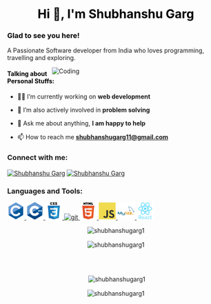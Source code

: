 <h1 align="center" style="color:black;">Hi 👋, I'm Shubhanshu Garg</h1>
<h3 align="left" style="color:black;"> Glad to see you here! </h3>
<p align="left">A Passionate Software developer from India who loves programming, travelling and exploring.</p>
<img align="right" alt="Coding" width="400" src="https://cdn.dribbble.com/users/1162077/screenshots/3848914/programmer.gif">

<h4 align="left" style="color:black;"> Talking about Personal Stuffs:</h4>

- 👨‍💻 I’m currently working on **web development**

- 🚀 I’m also actively involved in **problem solving**

- 💬 Ask me about anything, **I am happy to help**

- 📫 How to reach me **shubhanshugarg11@gmail.com**

<h3 align="left">Connect with me:</h3>
<p align="left">
<a href="https://linkedin.com/in/shubhanshu-garg-2687341a3" target="blank"><img align="center" src="https://raw.githubusercontent.com/rahuldkjain/github-profile-readme-generator/master/src/images/icons/Social/linked-in-alt.svg" alt="Shubhanshu Garg" height="30" width="40" /></a>
<a href="https://www.leetcode.com/shubhanshu_garg" target="blank"><img align="center" src="https://raw.githubusercontent.com/rahuldkjain/github-profile-readme-generator/master/src/images/icons/Social/leet-code.svg" alt="Shubhanshu Garg" height="30" width="40" /></a>
</p>

<h3 align="left">Languages and Tools:</h3>
<p align="left"> <a href="https://www.cprogramming.com/" target="_blank" rel="noreferrer"> <img src="https://raw.githubusercontent.com/devicons/devicon/master/icons/c/c-original.svg" alt="c" width="40" height="40"/> </a> <a href="https://www.w3schools.com/cpp/" target="_blank" rel="noreferrer"> <img src="https://raw.githubusercontent.com/devicons/devicon/master/icons/cplusplus/cplusplus-original.svg" alt="cplusplus" width="40" height="40"/> </a> <a href="https://www.w3schools.com/css/" target="_blank" rel="noreferrer"> <img src="https://raw.githubusercontent.com/devicons/devicon/master/icons/css3/css3-original-wordmark.svg" alt="css3" width="40" height="40"/> </a> <a href="https://git-scm.com/" target="_blank" rel="noreferrer"> <img src="https://www.vectorlogo.zone/logos/git-scm/git-scm-icon.svg" alt="git" width="40" height="40"/> </a> <a href="https://www.w3.org/html/" target="_blank" rel="noreferrer"> <img src="https://raw.githubusercontent.com/devicons/devicon/master/icons/html5/html5-original-wordmark.svg" alt="html5" width="40" height="40"/> </a> <a href="https://developer.mozilla.org/en-US/docs/Web/JavaScript" target="_blank" rel="noreferrer"> <img src="https://raw.githubusercontent.com/devicons/devicon/master/icons/javascript/javascript-original.svg" alt="javascript" width="40" height="40"/> </a> <a href="https://www.mysql.com/" target="_blank" rel="noreferrer"> <img src="https://raw.githubusercontent.com/devicons/devicon/master/icons/mysql/mysql-original-wordmark.svg" alt="mysql" width="40" height="40"/> </a> <a href="https://reactjs.org/" target="_blank" rel="noreferrer"> <img src="https://raw.githubusercontent.com/devicons/devicon/master/icons/react/react-original-wordmark.svg" alt="react" width="40" height="40"/> </a> </p>

<p align="center"> <img src="https://komarev.com/ghpvc/?username=shubhanshugarg1&label=Profile%20views&color=05f535&style=flat" alt="shubhanshugarg1" /> </p>

<p align="center"><img align="center" src="https://github-readme-stats.vercel.app/api/top-langs?username=shubhanshugarg1&show_icons=true&theme=dark&title_color=fafafa&text_color=ffffff&locale=en&layout=compact" alt="shubhanshugarg1" /></p>
<br>
<br>
<p align="center">&nbsp;<img align="center" src="https://github-readme-stats.vercel.app/api?username=shubhanshugarg1&show_icons=true&theme=dark&title_color=ffffff&text_color=ffffff&locale=en" alt="shubhanshugarg1" /></p>

<p align="center"><img align="center" src="https://github-readme-streak-stats.herokuapp.com/?user=shubhanshugarg1&theme=dark" alt="shubhanshugarg1" /></p>
